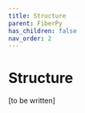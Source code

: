 ```yaml
---
title: Structure
parent: FiberPy
has_children: false
nav_order: 2
---
```


# Structure

[to be written]